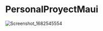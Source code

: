 # PersonalProyectMaui
![Screenshot_1682545554](https://user-images.githubusercontent.com/55011351/234710153-f8222413-4b61-477d-9ea6-d8d7321b49e1.png)

